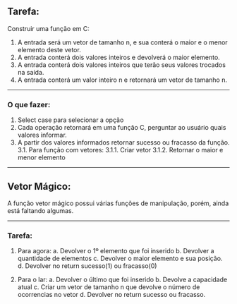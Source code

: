 ## Tarefa:
Construir uma função em C:

1. A entrada será um vetor de tamanho n, e sua conterá o maior e o menor elemento deste vetor.
2. A entrada conterá dois valores inteiros e devolverá o maior elemento.
3. A entrada conterá dois valores inteiros que terão seus valores trocados na saída.
4. A entrada conterá um valor inteiro n e retornará um vetor de tamanho n.

-----

### O que fazer:
1. Select case para selecionar a opção
2. Cada operação retornará em uma função C, perguntar ao usuário quais valores informar.
3. A partir dos valores informados retornar sucesso ou fracasso da função.
3.1. Para função com vetores:
3.1.1. Criar vetor
3.1.2. Retornar o maior e menor elemento

-----

## Vetor Mágico:
A função vetor mágico possui várias funções de manipulação, porém, ainda está faltando algumas.

-----

### Tarefa:

1. Para agora:
a. Devolver o 1º elemento que foi inserido
b. Devolver a quantidade de elementos
c. Devolver o maior elemento e sua posição.
d. Devolver no return sucesso(1) ou fracasso(0)

2. Para o lar:
a. Devolver o último que foi inserido
b. Devolve a capacidade atual
c. Criar um vetor de tamanho n que devolve o número de ocorrencias no vetor
d. Devolver no return sucesso ou fracasso.
